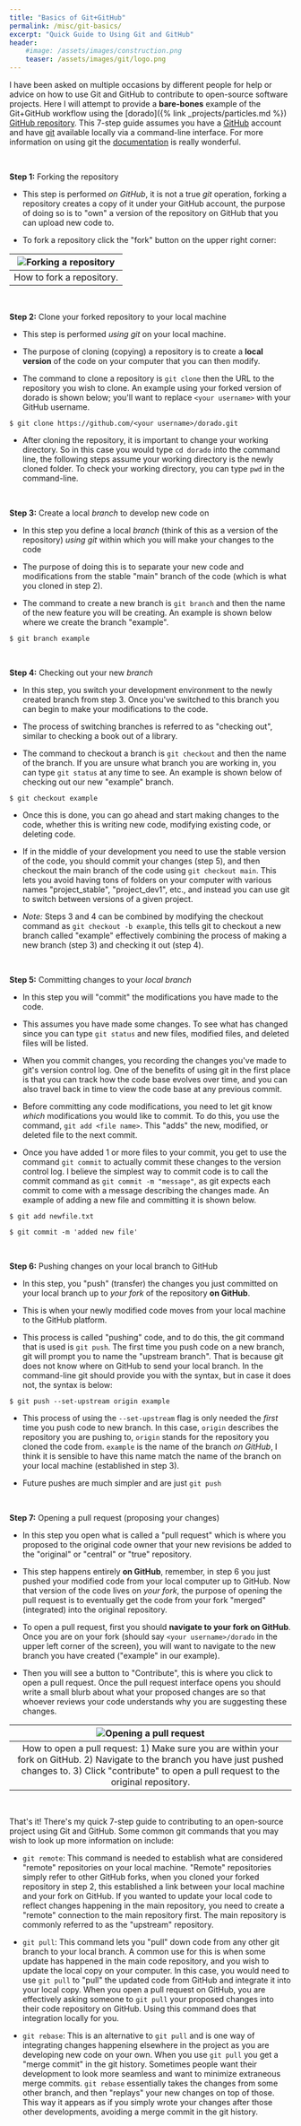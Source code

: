 ```yaml
---
title: "Basics of Git+GitHub"
permalink: /misc/git-basics/
excerpt: "Quick Guide to Using Git and GitHub"
header:
    #image: /assets/images/construction.png
    teaser: /assets/images/git/logo.png
---
```


I have been asked on multiple occasions by different people for help or advice
on how to use Git and GitHub to contribute to open-source software projects.
Here I will attempt to provide a **bare-bones** example of the Git+GitHub
workflow using the [dorado]({% link _projects/particles.md %})
[GitHub repository](https://github.com/passaH2O/dorado).
This 7-step guide assumes you have a [GitHub](https://github.com/) account and
have [git](https://git-scm.com/) available locally via a command-line
interface. For more information on using git the
[documentation](https://git-scm.com/docs) is really wonderful.

<br>

**Step 1:** Forking the repository

- This step is performed *on GitHub*, it is not a true *git* operation,
forking a repository creates a copy of it under your GitHub account, the
purpose of doing so is to "own" a version of the repository on GitHub that you
can upload new code to.

- To fork a repository click the "fork" button on the upper right corner:

| ![Forking a repository](/assets/images/git/fork.png) |
|:--:|
| How to fork a repository. |

<br>

**Step 2:** Clone your forked repository to your local machine

- This step is performed *using git* on your local machine.

- The purpose of cloning (copying) a repository is to create a
**local version** of the code on your computer that you can then modify.

- The command to clone a repository is `git clone` then the URL to the
repository you wish to clone. An example using your forked version of dorado
is shown below; you'll want to replace `<your username>` with your GitHub
username.

```
$ git clone https://github.com/<your username>/dorado.git
```

- After cloning the repository, it is important to change your working
directory. So in this case you would type `cd dorado` into the command line,
the following steps assume your working directory is the newly cloned folder.
To check your working directory, you can type `pwd` in the command-line.

<br>

**Step 3:** Create a local *branch* to develop new code on

- In this step you define a local *branch* (think of this as a version of
the repository) *using git* within which you will make your changes to the code

- The purpose of doing this is to separate your new code and modifications from
the stable "main" branch of the code (which is what you cloned in step 2).

- The command to create a new branch is `git branch` and then the name of the
new feature you will be creating. An example is shown below where we create
the branch "example".

```
$ git branch example
```

<br>

**Step 4:** Checking out your new *branch*

- In this step, you switch your development environment to the newly created
branch from step 3. Once you've switched to this branch you can begin to make
your modifications to the code.

- The process of switching branches is referred to as "checking out", similar
to checking a book out of a library.

- The command to checkout a branch is `git checkout` and then the name of the
branch. If you are unsure what branch you are working in, you can type
`git status` at any time to see. An example is shown below of checking out our
new "example" branch.

```
$ git checkout example
```

- Once this is done, you can go ahead and start making changes to the code,
whether this is writing new code, modifying existing code, or deleting code.

- If in the middle of your development you need to use the stable version of
the code, you should commit your changes (step 5), and then checkout the
main branch of the code using `git checkout main`. This lets you avoid having
tons of folders on your computer with various names "project_stable",
"project_dev1", etc., and instead you can use git to switch between versions of
a given project.

- *Note:* Steps 3 and 4 can be combined by modifying the checkout command as
`git checkout -b example`, this tells git to checkout a new branch called
"example" effectively combining the process of making a new branch (step 3)
and checking it out (step 4).

<br>

**Step 5:** Committing changes to your *local branch*

- In this step you will "commit" the modifications you have made to the code.

- This assumes you have made some changes. To see what has changed since you
can type `git status` and new files, modified files, and deleted files will
be listed.

- When you commit changes, you recording the changes you've made to git's
version control log. One of the benefits of using git in the first place is
that you can track how the code base evolves over time, and you can also travel
back in time to view the code base at any previous commit.

- Before committing any code modifications, you need to let git know *which*
modifications you would like to commit. To do this, you use the command,
`git add <file name>`. This "adds" the new, modified, or deleted file to the
next commit.

- Once you have added 1 or more files to your commit, you get to use the
command `git commit` to actually commit these changes to the version control
log. I believe the simplest way to commit code is to call the commit command
as `git commit -m "message"`, as git expects each commit to come with a message
describing the changes made. An example of adding a new file and committing it
is shown below.

```
$ git add newfile.txt

$ git commit -m 'added new file'
```

<br>

**Step 6:** Pushing changes on your local branch to GitHub

- In this step, you "push" (transfer) the changes you just committed on your
local branch up to *your fork* of the repository **on GitHub**.

- This is when your newly modified code moves from your local machine to the
GitHub platform.

- This process is called "pushing" code, and to do this, the git command that
is used is `git push`. The first time you push code on a new branch, git will
prompt you to name the "upstream branch". That is because git does not know
where on GitHub to send your local branch. In the command-line git should
provide you with the syntax, but in case it does not, the syntax is below:

```
$ git push --set-upstream origin example
```

- This process of using the `--set-upstream` flag is only needed the *first*
time you push code to new branch. In this case, `origin` describes the
repository you are pushing to, `origin` stands for the repository you cloned
the code from. `example` is the name of the branch *on GitHub*, I think it is
sensible to have this name match the name of the branch on your local machine
(established in step 3).

- Future pushes are much simpler and are just `git push`

<br>

**Step 7:** Opening a pull request (proposing your changes)

- In this step you open what is called a "pull request" which is where you
proposed to the original code owner that your new revisions be added to the
"original" or "central" or "true" repository.

- This step happens entirely **on GitHub**, remember, in step 6 you just pushed
your modified code from your local computer up to GitHub. Now that version of
the code lives on *your fork*, the purpose of opening the pull request is to
eventually get the code from your fork "merged" (integrated) into the original
repository.

- To open a pull request, first you should **navigate to your fork on GitHub**.
Once you are on your fork (should say `<your username>/dorado` in the upper
left corner of the screen), you will want to navigate to the new branch you
have created ("example" in our example).

- Then you will see a button to "Contribute", this is where you click to open
a pull request. Once the pull request interface opens you should write a small
blurb about what your proposed changes are so that whoever reviews your code
understands why you are suggesting these changes.

| ![Opening a pull request](/assets/images/git/PR.png) |
|:--:|
| How to open a pull request: 1) Make sure you are within your fork on GitHub. 2) Navigate to the branch you have just pushed changes to. 3) Click "contribute" to open a pull request to the original repository. |

<br>

That's it! There's my quick 7-step guide to contributing to an open-source
project using Git and GitHub.
Some common git commands that you may wish to look up more information on
include:

- `git remote`: This command is needed to establish what are considered
"remote" repositories on your local machine. "Remote" repositories simply
refer to other GitHub forks, when you cloned your forked repository in step 2,
this established a link between your local machine and your fork on GitHub.
If you wanted to update your local code to reflect changes happening in the
main repository, you need to create a "remote" connection to the main
repository first. The main repository is commonly referred to as the "upstream"
repository.

- `git pull`: This command lets you "pull" down code from any other git branch
to your local branch. A common use for this is when some update has happened
in the main code repository, and you wish to update the local copy on your
computer. In this case, you would need to use `git pull` to "pull" the updated
code from GitHub and integrate it into your local copy. When you open a pull
request on GitHub, you are effectively asking someone to `git pull` your
proposed changes into their code repository on GitHub. Using this command does
that integration locally for you.

- `git rebase`: This is an alternative to `git pull` and is one way of
integrating changes happening elsewhere in the project as you are developing
new code on your own. When you use `git pull` you get a "merge commit" in the
git history. Sometimes people want their development to look more seamless and
want to minimize extraneous merge commits. `git rebase` essentially takes the
changes from some other branch, and then "replays" your new changes on top of
those. This way it appears as if you simply wrote your changes after those
other developments, avoiding a merge commit in the git history.
